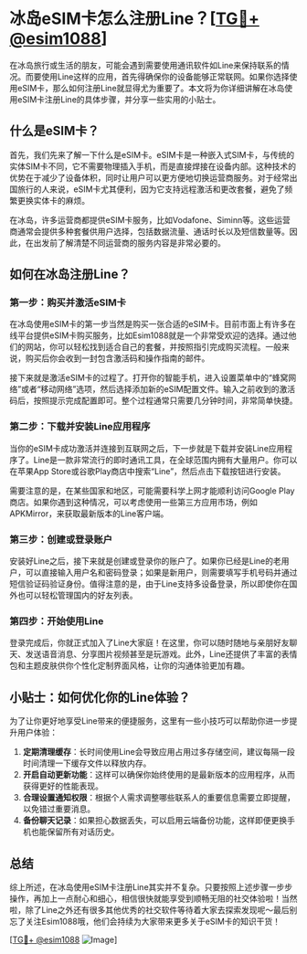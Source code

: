 # 冰岛eSIM卡怎么注册Line？[[TG💪+ @esim1088](https://t.me/s/esim1088)]

在冰岛旅行或生活的朋友，可能会遇到需要使用通讯软件如Line来保持联系的情况。而要使用Line这样的应用，首先得确保你的设备能够正常联网。如果你选择使用eSIM卡，那么如何注册Line就显得尤为重要了。本文将为你详细讲解在冰岛使用eSIM卡注册Line的具体步骤，并分享一些实用的小贴士。

## 什么是eSIM卡？

首先，我们先来了解一下什么是eSIM卡。eSIM卡是一种嵌入式SIM卡，与传统的实体SIM卡不同，它不需要物理插入手机，而是直接焊接在设备内部。这种技术的优势在于减少了设备体积，同时让用户可以更方便地切换运营商服务。对于经常出国旅行的人来说，eSIM卡尤其便利，因为它支持远程激活和更改套餐，避免了频繁更换实体卡的麻烦。

在冰岛，许多运营商都提供eSIM卡服务，比如Vodafone、Siminn等。这些运营商通常会提供多种套餐供用户选择，包括数据流量、通话时长以及短信数量等。因此，在出发前了解清楚不同运营商的服务内容是非常必要的。

## 如何在冰岛注册Line？

### 第一步：购买并激活eSIM卡

在冰岛使用eSIM卡的第一步当然是购买一张合适的eSIM卡。目前市面上有许多在线平台提供eSIM卡购买服务，比如Esim1088就是一个非常受欢迎的选择。通过他们的网站，你可以轻松找到适合自己的套餐，并按照指引完成购买流程。一般来说，购买后你会收到一封包含激活码和操作指南的邮件。

接下来就是激活eSIM卡的过程了。打开你的智能手机，进入设置菜单中的“蜂窝网络”或者“移动网络”选项，然后选择添加新的eSIM配置文件。输入之前收到的激活码后，按照提示完成配置即可。整个过程通常只需要几分钟时间，非常简单快捷。

### 第二步：下载并安装Line应用程序

当你的eSIM卡成功激活并连接到互联网之后，下一步就是下载并安装Line应用程序了。Line是一款非常流行的即时通讯工具，在全球范围内拥有大量用户。你可以在苹果App Store或谷歌Play商店中搜索“Line”，然后点击下载按钮进行安装。

需要注意的是，在某些国家和地区，可能需要科学上网才能顺利访问Google Play商店。如果你遇到这种情况，可以考虑使用一些第三方应用市场，例如APKMirror，来获取最新版本的Line客户端。

### 第三步：创建或登录账户

安装好Line之后，接下来就是创建或登录你的账户了。如果你已经是Line的老用户，可以直接输入用户名和密码登录；如果是新用户，则需要填写手机号码并通过短信验证码验证身份。值得注意的是，由于Line支持多设备登录，所以即使你在国外也可以轻松管理国内的好友列表。

### 第四步：开始使用Line

登录完成后，你就正式加入了Line大家庭！在这里，你可以随时随地与亲朋好友聊天、发送语音消息、分享图片视频甚至是玩游戏。此外，Line还提供了丰富的表情包和主题皮肤供你个性化定制界面风格，让你的沟通体验更加有趣。

## 小贴士：如何优化你的Line体验？

为了让你更好地享受Line带来的便捷服务，这里有一些小技巧可以帮助你进一步提升用户体验：

1. **定期清理缓存**：长时间使用Line会导致应用占用过多存储空间，建议每隔一段时间清理一下缓存文件以释放内存。
2. **开启自动更新功能**：这样可以确保你始终使用的是最新版本的应用程序，从而获得更好的性能表现。
3. **合理设置通知权限**：根据个人需求调整哪些联系人的重要信息需要立即提醒，以免错过重要消息。
4. **备份聊天记录**：如果担心数据丢失，可以启用云端备份功能，这样即便更换手机也能保留所有对话历史。

## 总结

综上所述，在冰岛使用eSIM卡注册Line其实并不复杂。只要按照上述步骤一步步操作，再加上一点耐心和细心，相信很快就能享受到顺畅无阻的社交体验啦！当然啦，除了Line之外还有很多其他优秀的社交软件等待着大家去探索发现呢～最后别忘了关注Esim1088哦，他们会持续为大家带来更多关于eSIM卡的知识干货！

[[TG💪+ @esim1088](https://t.me/s/esim1088) ![Image](https://i.postimg.cc/4NQfJmqS/Snipaste-2025-05-13-00-14-12.png)]
